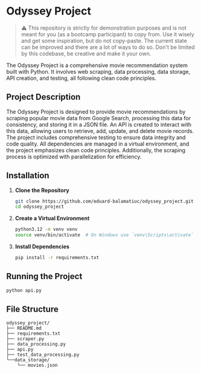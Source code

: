 # Odyssey Project

> ⚠️ This repository is strictly for demonstration purposes and is not meant for you (as a bootcamp participant) to copy from. Use it wisely and get some inspiration, but do not copy-paste. The current state can be improved and there are a lot of ways to do so.
Don't be limited by this codebase, be creative and make it your own.

The Odyssey Project is a comprehensive movie recommendation system built with Python. It involves web scraping, data processing, data storage, API creation, and testing, all following clean code principles.

## Project Description

The Odyssey Project is designed to provide movie recommendations by scraping popular movie data from Google Search, processing this data for consistency, and storing it in a JSON file. An API is created to interact with this data, allowing users to retrieve, add, update, and delete movie records. The project includes comprehensive testing to ensure data integrity and code quality. All dependencies are managed in a virtual environment, and the project emphasizes clean code principles. Additionally, the scraping process is optimized with parallelization for efficiency.

## Installation

1. **Clone the Repository**
    ```bash
    git clone https://github.com/eduard-balamatiuc/odyssey_project.git
    cd odyssey_project
    ```

2. **Create a Virtual Environment**
    ```bash
    python3.12 -m venv venv
    source venv/bin/activate  # On Windows use `venv\Scripts\activate`
    ```

3. **Install Dependencies**
    ```bash
    pip install -r requirements.txt
    ```

## Running the Project
```bash
python api.py
```

## File Structure

```
odyssey_project/
├── README.md
├── requirements.txt
├── scraper.py
├── data_processing.py
├── api.py
├── test_data_processing.py
└──data_storage/
    └── movies.json
```
